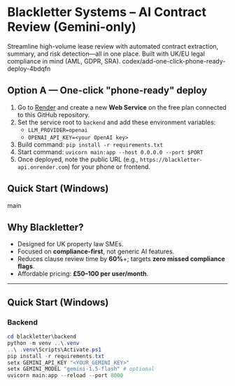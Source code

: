#  Blackletter Systems – AI Contract Review (Gemini-only)

Streamline high-volume lease review with automated contract extraction, summary, and risk detection—all in one place. Built with UK/EU legal compliance in mind (AML, GDPR, SRA).
codex/add-one-click-phone-ready-deploy-4bdqfn
## Option A — One-click "phone-ready" deploy

1. Go to [Render](https://render.com) and create a new **Web Service** on the free plan connected to this GitHub repository.
2. Set the service root to `backend` and add these environment variables:
   - `LLM_PROVIDER=openai`
   - `OPENAI_API_KEY=<your OpenAI key>`
3. Build command: `pip install -r requirements.txt`
4. Start command: `uvicorn main:app --host 0.0.0.0 --port $PORT`
5. Once deployed, note the public URL (e.g., `https://blackletter-api.onrender.com`) for your phone or frontend.

## Quick Start (Windows)
 main

##  Why Blackletter?

-  Designed for UK property law SMEs.
-  Focused on **compliance-first**, not generic AI features.
-  Reduces clause review time by **60%**+; targets **zero missed compliance flags**.
-  Affordable pricing: **£50–100 per user/month**.

---

##  Quick Start (Windows)

### Backend

```powershell
cd blackletter\backend
python -m venv ..\.venv
..\ .venv\Scripts\Activate.ps1
pip install -r requirements.txt
setx GEMINI_API_KEY "<YOUR_GEMINI_KEY>"
setx GEMINI_MODEL "gemini-1.5-flash" # optional
uvicorn main:app --reload --port 8000
